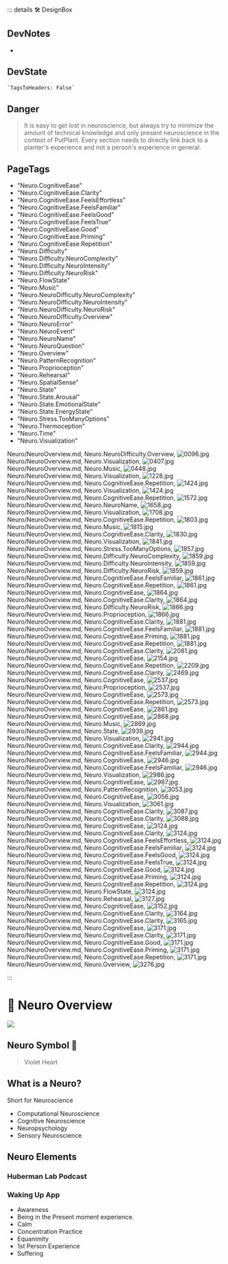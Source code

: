 ::: details 🛠 <dev>DesignBox</dev>

## DevNotes

-

## DevState

```py
`TagsToHeaders: False`
```


## Danger
> It is easy to get lost in neuroscience, but always try to minimize the amount of technical knowledge and only present neuroscience in the context of PutPlant. Every section needs to directly link back to a planter's experience and not a person's experience in general.

<h2>PageTags</h2>

- "Neuro.CognitiveEase"
- "Neuro.CognitiveEase.Clarity"
- "Neuro.CognitiveEase.FeelsEffortless"
- "Neuro.CognitiveEase.FeelsFamiliar"
- "Neuro.CognitiveEase.FeelsGood"
- "Neuro.CognitiveEase.FeelsTrue"
- "Neuro.CognitiveEase.Good"
- "Neuro.CognitiveEase.Priming"
- "Neuro.CognitiveEase.Repetition"
- "Neuro.Difficulty"
- "Neuro.Difficulty.NeuroComplexity"
- "Neuro.Difficulty.NeuroIntensity"
- "Neuro.Difficulty.NeuroRisk"
- "Neuro.FlowState"
- "Neuro.Music"
- "Neuro.NeuroDifficulty.NeuroComplexity"
- "Neuro.NeuroDifficulty.NeuroIntensity"
- "Neuro.NeuroDifficulty.NeuroRisk"
- "Neuro.NeuroDifficulty.Overview"
- "Neuro.NeuroError"
- "Neuro.NeuroEvent"
- "Neuro.NeuroName"
- "Neuro.NeuroQuestion"
- "Neuro.Overview"
- "Neuro.PatternRecognition"
- "Neuro.Proprioception"
- "Neuro.Rehearsal"
- "Neuro.SpatialSense"
- "Neuro.State"
- "Neuro.State.Arousal"
- "Neuro.State.EmotionalState"
- "Neuro.State.EnergyState"
- "Neuro.Stress.TooManyOptions"
- "Neuro.Thermoception"
- "Neuro.Time"
- "Neuro.Visualization"

Neuro/NeuroOverview.md, <dev>Neuro.NeuroDifficulty.Overview</dev>, ![0096.jpg](/PaperPhoto/0096.jpg)
Neuro/NeuroOverview.md, <dev>Neuro.Visualization</dev>, ![0407.jpg](/PaperPhoto/0407.jpg)
Neuro/NeuroOverview.md, <dev>Neuro.Music</dev>, ![0448.jpg](/PaperPhoto/0448.jpg)
Neuro/NeuroOverview.md, <dev>Neuro.Visualization</dev>, ![1228.jpg](/PaperPhoto/1228.jpg)
Neuro/NeuroOverview.md, <dev>Neuro.CognitiveEase.Repetition</dev>, ![1424.jpg](/PaperPhoto/1424.jpg)
Neuro/NeuroOverview.md, <dev>Neuro.Visualization</dev>, ![1424.jpg](/PaperPhoto/1424.jpg)
Neuro/NeuroOverview.md, <dev>Neuro.CognitiveEase.Repetition</dev>, ![1572.jpg](/PaperPhoto/1572.jpg)
Neuro/NeuroOverview.md, <dev>Neuro.NeuroName</dev>, ![1658.jpg](/PaperPhoto/1658.jpg)
Neuro/NeuroOverview.md, <dev>Neuro.Visualization</dev>, ![1708.jpg](/PaperPhoto/1708.jpg)
Neuro/NeuroOverview.md, <dev>Neuro.CognitiveEase.Repetition</dev>, ![1803.jpg](/PaperPhoto/1803.jpg)
Neuro/NeuroOverview.md, <dev>Neuro.Music</dev>, ![1815.jpg](/PaperPhoto/1815.jpg)
Neuro/NeuroOverview.md, <dev>Neuro.CognitiveEase.Clarity</dev>, ![1830.jpg](/PaperPhoto/1830.jpg)
Neuro/NeuroOverview.md, <dev>Neuro.Visualization</dev>, ![1841.jpg](/PaperPhoto/1841.jpg)
Neuro/NeuroOverview.md, <dev>Neuro.Stress.TooManyOptions</dev>, ![1857.jpg](/PaperPhoto/1857.jpg)
Neuro/NeuroOverview.md, <dev>Neuro.Difficulty.NeuroComplexity</dev>, ![1859.jpg](/PaperPhoto/1859.jpg)
Neuro/NeuroOverview.md, <dev>Neuro.Difficulty.NeuroIntensity</dev>, ![1859.jpg](/PaperPhoto/1859.jpg)
Neuro/NeuroOverview.md, <dev>Neuro.Difficulty.NeuroRisk</dev>, ![1859.jpg](/PaperPhoto/1859.jpg)
Neuro/NeuroOverview.md, <dev>Neuro.CognitiveEase.FeelsFamiliar</dev>, ![1861.jpg](/PaperPhoto/1861.jpg)
Neuro/NeuroOverview.md, <dev>Neuro.CognitiveEase.Repetition</dev>, ![1861.jpg](/PaperPhoto/1861.jpg)
Neuro/NeuroOverview.md, <dev>Neuro.CognitiveEase</dev>, ![1864.jpg](/PaperPhoto/1864.jpg)
Neuro/NeuroOverview.md, <dev>Neuro.CognitiveEase.Clarity</dev>, ![1864.jpg](/PaperPhoto/1864.jpg)
Neuro/NeuroOverview.md, <dev>Neuro.Difficulty.NeuroRisk</dev>, ![1866.jpg](/PaperPhoto/1866.jpg)
Neuro/NeuroOverview.md, <dev>Neuro.Proprioception</dev>, ![1866.jpg](/PaperPhoto/1866.jpg)
Neuro/NeuroOverview.md, <dev>Neuro.CognitiveEase.Clarity</dev>, ![1881.jpg](/PaperPhoto/1881.jpg)
Neuro/NeuroOverview.md, <dev>Neuro.CognitiveEase.FeelsFamiliar</dev>, ![1881.jpg](/PaperPhoto/1881.jpg)
Neuro/NeuroOverview.md, <dev>Neuro.CognitiveEase.Priming</dev>, ![1881.jpg](/PaperPhoto/1881.jpg)
Neuro/NeuroOverview.md, <dev>Neuro.CognitiveEase.Repetition</dev>, ![1881.jpg](/PaperPhoto/1881.jpg)
Neuro/NeuroOverview.md, <dev>Neuro.CognitiveEase.Clarity</dev>, ![2081.jpg](/PaperPhoto/2081.jpg)
Neuro/NeuroOverview.md, <dev>Neuro.CognitiveEase</dev>, ![2154.jpg](/PaperPhoto/2154.jpg)
Neuro/NeuroOverview.md, <dev>Neuro.CognitiveEase.Repetition</dev>, ![2209.jpg](/PaperPhoto/2209.jpg)
Neuro/NeuroOverview.md, <dev>Neuro.CognitiveEase.Clarity</dev>, ![2469.jpg](/PaperPhoto/2469.jpg)
Neuro/NeuroOverview.md, <dev>Neuro.CognitiveEase</dev>, ![2537.jpg](/PaperPhoto/2537.jpg)
Neuro/NeuroOverview.md, <dev>Neuro.Proprioception</dev>, ![2537.jpg](/PaperPhoto/2537.jpg)
Neuro/NeuroOverview.md, <dev>Neuro.CognitiveEase</dev>, ![2573.jpg](/PaperPhoto/2573.jpg)
Neuro/NeuroOverview.md, <dev>Neuro.CognitiveEase.Repetition</dev>, ![2573.jpg](/PaperPhoto/2573.jpg)
Neuro/NeuroOverview.md, <dev>Neuro.CognitiveEase</dev>, ![2861.jpg](/PaperPhoto/2861.jpg)
Neuro/NeuroOverview.md, <dev>Neuro.CognitiveEase</dev>, ![2868.jpg](/PaperPhoto/2868.jpg)
Neuro/NeuroOverview.md, <dev>Neuro.Music</dev>, ![2869.jpg](/PaperPhoto/2869.jpg)
Neuro/NeuroOverview.md, <dev>Neuro.State</dev>, ![2939.jpg](/PaperPhoto/2939.jpg)
Neuro/NeuroOverview.md, <dev>Neuro.Visualization</dev>, ![2941.jpg](/PaperPhoto/2941.jpg)
Neuro/NeuroOverview.md, <dev>Neuro.CognitiveEase.Clarity</dev>, ![2944.jpg](/PaperPhoto/2944.jpg)
Neuro/NeuroOverview.md, <dev>Neuro.CognitiveEase.FeelsFamiliar</dev>, ![2944.jpg](/PaperPhoto/2944.jpg)
Neuro/NeuroOverview.md, <dev>Neuro.CognitiveEase</dev>, ![2946.jpg](/PaperPhoto/2946.jpg)
Neuro/NeuroOverview.md, <dev>Neuro.CognitiveEase.FeelsFamiliar</dev>, ![2946.jpg](/PaperPhoto/2946.jpg)
Neuro/NeuroOverview.md, <dev>Neuro.Visualization</dev>, ![2986.jpg](/PaperPhoto/2986.jpg)
Neuro/NeuroOverview.md, <dev>Neuro.CognitiveEase</dev>, ![2987.jpg](/PaperPhoto/2987.jpg)
Neuro/NeuroOverview.md, <dev>Neuro.PatternRecognition</dev>, ![3053.jpg](/PaperPhoto/3053.jpg)
Neuro/NeuroOverview.md, <dev>Neuro.CognitiveEase</dev>, ![3056.jpg](/PaperPhoto/3056.jpg)
Neuro/NeuroOverview.md, <dev>Neuro.Visualization</dev>, ![3061.jpg](/PaperPhoto/3061.jpg)
Neuro/NeuroOverview.md, <dev>Neuro.CognitiveEase.Clarity</dev>, ![3087.jpg](/PaperPhoto/3087.jpg)
Neuro/NeuroOverview.md, <dev>Neuro.CognitiveEase.Clarity</dev>, ![3088.jpg](/PaperPhoto/3088.jpg)
Neuro/NeuroOverview.md, <dev>Neuro.CognitiveEase</dev>, ![3124.jpg](/PaperPhoto/3124.jpg)
Neuro/NeuroOverview.md, <dev>Neuro.CognitiveEase.Clarity</dev>, ![3124.jpg](/PaperPhoto/3124.jpg)
Neuro/NeuroOverview.md, <dev>Neuro.CognitiveEase.FeelsEffortless</dev>, ![3124.jpg](/PaperPhoto/3124.jpg)
Neuro/NeuroOverview.md, <dev>Neuro.CognitiveEase.FeelsFamiliar</dev>, ![3124.jpg](/PaperPhoto/3124.jpg)
Neuro/NeuroOverview.md, <dev>Neuro.CognitiveEase.FeelsGood</dev>, ![3124.jpg](/PaperPhoto/3124.jpg)
Neuro/NeuroOverview.md, <dev>Neuro.CognitiveEase.FeelsTrue</dev>, ![3124.jpg](/PaperPhoto/3124.jpg)
Neuro/NeuroOverview.md, <dev>Neuro.CognitiveEase.Good</dev>, ![3124.jpg](/PaperPhoto/3124.jpg)
Neuro/NeuroOverview.md, <dev>Neuro.CognitiveEase.Priming</dev>, ![3124.jpg](/PaperPhoto/3124.jpg)
Neuro/NeuroOverview.md, <dev>Neuro.CognitiveEase.Repetition</dev>, ![3124.jpg](/PaperPhoto/3124.jpg)
Neuro/NeuroOverview.md, <dev>Neuro.FlowState</dev>, ![3124.jpg](/PaperPhoto/3124.jpg)
Neuro/NeuroOverview.md, <dev>Neuro.Rehearsal</dev>, ![3127.jpg](/PaperPhoto/3127.jpg)
Neuro/NeuroOverview.md, <dev>Neuro.CognitiveEase</dev>, ![3152.jpg](/PaperPhoto/3152.jpg)
Neuro/NeuroOverview.md, <dev>Neuro.CognitiveEase.Clarity</dev>, ![3164.jpg](/PaperPhoto/3164.jpg)
Neuro/NeuroOverview.md, <dev>Neuro.CognitiveEase.Clarity</dev>, ![3165.jpg](/PaperPhoto/3165.jpg)
Neuro/NeuroOverview.md, <dev>Neuro.CognitiveEase</dev>, ![3171.jpg](/PaperPhoto/3171.jpg)
Neuro/NeuroOverview.md, <dev>Neuro.CognitiveEase.Clarity</dev>, ![3171.jpg](/PaperPhoto/3171.jpg)
Neuro/NeuroOverview.md, <dev>Neuro.CognitiveEase.Good</dev>, ![3171.jpg](/PaperPhoto/3171.jpg)
Neuro/NeuroOverview.md, <dev>Neuro.CognitiveEase.Priming</dev>, ![3171.jpg](/PaperPhoto/3171.jpg)
Neuro/NeuroOverview.md, <dev>Neuro.CognitiveEase.Repetition</dev>, ![3171.jpg](/PaperPhoto/3171.jpg)
Neuro/NeuroOverview.md, <dev>Neuro.Overview</dev>, ![3276.jpg](/PaperPhoto/3276.jpg)

:::

# 💜 <neuro>Neuro Overview </neuro>
![](/Neuro/Neuro_Emoji.png)

## <neuro>Neuro Symbol</neuro> 💜
> Violet Heart

## What is a Neuro?

Short for Neuroscience

- Computational Neuroscience
- Cognitive Neuroscience
- Neuropsychology
- Sensory Neuroscience


## Neuro Elements

### Huberman Lab Podcast

### Waking Up App

- Awareness
- Being in the Present moment experience.
- Calm
- Concentration Practice
- Equanimity
- 1st Person Experience
- Suffering



